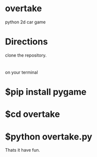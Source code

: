 # overtake
python 2d car game

# Directions
  clone the repository.
  #
  on your terminal
  # $pip install pygame
  # $cd overtake
  # $python overtake.py
Thats it have fun.
